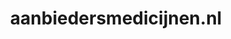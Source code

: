 ---
layout: post
title:  "aanbiedersmedicijnen.nl"
internal_url:  "/data/aanbiedersmedicijnen.nl.html"
categories: dutchgov
---